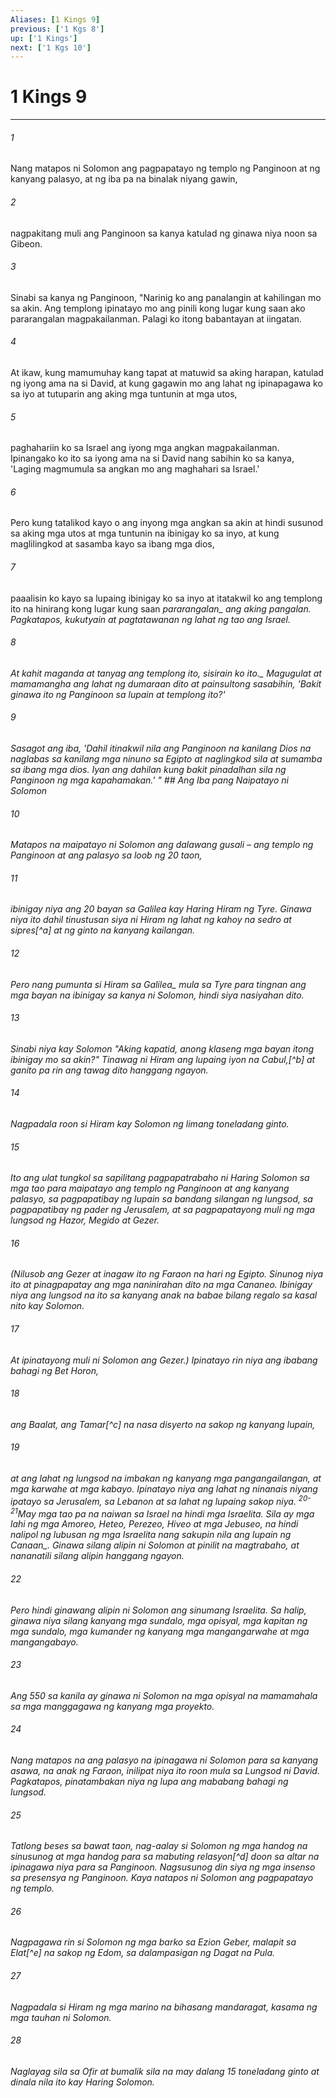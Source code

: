 ```yaml
---
Aliases: [1 Kings 9]
previous: ['1 Kgs 8']
up: ['1 Kings']
next: ['1 Kgs 10']
---
```

# 1 Kings 9

***






















###### 1 










Nang matapos ni Solomon ang pagpapatayo ng templo ng Panginoon at ng kanyang palasyo, at ng iba pa na binalak niyang gawin, 





















###### 2 










nagpakitang muli ang Panginoon sa kanya katulad ng ginawa niya noon sa Gibeon. 





















###### 3 










Sinabi sa kanya ng Panginoon, "Narinig ko ang panalangin at kahilingan mo sa akin. Ang templong ipinatayo mo ang pinili kong lugar kung saan ako pararangalan magpakailanman. Palagi ko itong babantayan at iingatan. 





















###### 4 










At ikaw, kung mamumuhay kang tapat at matuwid sa aking harapan, katulad ng iyong ama na si David, at kung gagawin mo ang lahat ng ipinapagawa ko sa iyo at tutuparin ang aking mga tuntunin at mga utos, 





















###### 5 










paghahariin ko sa Israel ang iyong mga angkan magpakailanman. Ipinangako ko ito sa iyong ama na si David nang sabihin ko sa kanya, 'Laging magmumula sa angkan mo ang maghahari sa Israel.' 





















###### 6 










Pero kung tatalikod kayo o ang inyong mga angkan sa akin at hindi susunod sa aking mga utos at mga tuntunin na ibinigay ko sa inyo, at kung maglilingkod at sasamba kayo sa ibang mga dios, 





















###### 7 










paaalisin ko kayo sa lupaing ibinigay ko sa inyo at itatakwil ko ang templong ito na hinirang kong lugar kung saan <i class="trans-change">pararangalan_ ang aking pangalan. Pagkatapos, kukutyain at pagtatawanan ng lahat ng tao ang Israel. 





















###### 8 










At kahit maganda at tanyag ang templong ito, <i class="trans-change">sisirain ko ito._ Magugulat at mamamangha ang lahat ng dumaraan dito at painsultong sasabihin, 'Bakit ginawa ito ng Panginoon sa lupain at templong ito?' 





















###### 9 










Sasagot ang iba, 'Dahil itinakwil nila ang Panginoon na kanilang Dios na naglabas sa kanilang mga ninuno sa Egipto at naglingkod sila at sumamba sa ibang mga dios. Iyan ang dahilan kung bakit pinadalhan sila ng Panginoon ng mga kapahamakan.' " ## Ang Iba pang Naipatayo ni Solomon 





















###### 10 










Matapos na maipatayo ni Solomon ang dalawang gusali – ang templo ng Panginoon at ang palasyo sa loob ng 20 taon, 





















###### 11 










ibinigay niya ang 20 bayan sa Galilea kay Haring Hiram ng Tyre. Ginawa niya ito dahil tinustusan siya ni Hiram ng lahat ng kahoy na sedro at sipres[^a] at ng ginto na kanyang kailangan. 





















###### 12 










Pero nang pumunta si Hiram <i class="trans-change">sa Galilea_ mula sa Tyre para tingnan ang mga bayan na ibinigay sa kanya ni Solomon, hindi siya nasiyahan dito. 





















###### 13 










Sinabi niya kay Solomon "Aking kapatid, anong klaseng mga bayan itong ibinigay mo sa akin?" Tinawag ni Hiram ang lupaing iyon na Cabul,[^b] at ganito pa rin ang tawag dito hanggang ngayon. 





















###### 14 










Nagpadala roon si Hiram kay Solomon ng limang toneladang ginto. 





















###### 15 










Ito ang ulat tungkol sa sapilitang pagpapatrabaho ni Haring Solomon sa mga tao para maipatayo ang templo ng Panginoon at ang kanyang palasyo, sa pagpapatibay ng lupain sa bandang silangan ng lungsod, sa pagpapatibay ng pader ng Jerusalem, at sa pagpapatayong muli ng mga lungsod ng Hazor, Megido at Gezer. 





















###### 16 










(Nilusob ang Gezer at inagaw ito ng Faraon na hari ng Egipto. Sinunog niya ito at pinagpapatay ang mga naninirahan dito na mga Cananeo. Ibinigay niya ang lungsod na ito sa kanyang anak na babae bilang regalo sa kasal nito kay Solomon. 





















###### 17 










At ipinatayong muli ni Solomon ang Gezer.) Ipinatayo rin niya ang ibabang bahagi ng Bet Horon, 





















###### 18 










ang Baalat, ang Tamar[^c] na nasa disyerto na sakop ng kanyang lupain, 





















###### 19 










at ang lahat ng lungsod na imbakan ng kanyang mga pangangailangan, at mga karwahe at mga kabayo. Ipinatayo niya ang lahat ng ninanais niyang ipatayo sa Jerusalem, sa Lebanon at sa lahat ng lupaing sakop niya. <sup class="versenum">20-21</sup>May mga tao pa na naiwan sa Israel na hindi mga Israelita. Sila ay mga lahi ng mga Amoreo, Heteo, Perezeo, Hiveo at mga Jebuseo, na hindi nalipol ng lubusan ng mga Israelita <i class="trans-change">nang sakupin nila ang lupain ng Canaan_. Ginawa silang alipin ni Solomon at pinilit na magtrabaho, at nananatili silang alipin hanggang ngayon. 





















###### 22 










Pero hindi ginawang alipin ni Solomon ang sinumang Israelita. Sa halip, ginawa niya silang kanyang mga sundalo, mga opisyal, mga kapitan ng mga sundalo, mga kumander ng kanyang mga mangangarwahe at mga mangangabayo. 





















###### 23 










Ang 550 sa kanila ay ginawa ni Solomon na mga opisyal na mamamahala sa mga manggagawa ng kanyang mga proyekto. 





















###### 24 










Nang matapos na ang palasyo na ipinagawa ni Solomon para sa kanyang asawa, na anak ng Faraon, inilipat niya ito roon mula sa Lungsod ni David. Pagkatapos, pinatambakan niya ng lupa ang mababang bahagi ng lungsod. 





















###### 25 










Tatlong beses sa bawat taon, nag-aalay si Solomon ng mga handog na sinusunog at mga handog para sa mabuting relasyon[^d] doon sa altar na ipinagawa niya para sa Panginoon. Nagsusunog din siya ng mga insenso sa presensya ng Panginoon. Kaya natapos ni Solomon ang pagpapatayo ng templo. 





















###### 26 










Nagpagawa rin si Solomon ng mga barko sa Ezion Geber, malapit sa Elat[^e] na sakop ng Edom, sa dalampasigan ng Dagat na Pula. 





















###### 27 










Nagpadala si Hiram ng mga marino na bihasang mandaragat, kasama ng mga tauhan ni Solomon. 





















###### 28 










Naglayag sila sa Ofir at bumalik sila na may dalang 15 toneladang ginto at dinala nila ito kay Haring Solomon.
